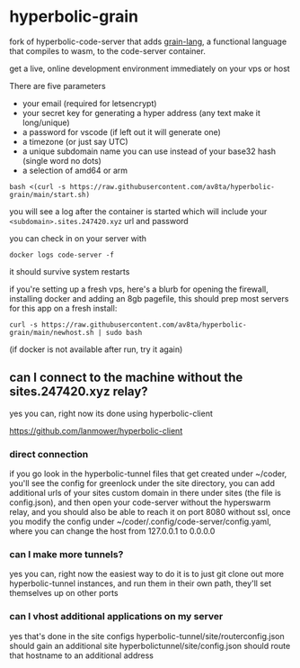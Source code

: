 # hyperbolic-grain

fork of hyperbolic-code-server that adds [grain-lang](https://grain-lang.org/), a functional language that compiles to wasm, to the code-server container.

get a live, online development environment immediately on your vps or host

There are five parameters

- your email (required for letsencrypt)
- your secret key for generating a hyper address (any text make it long/unique)
- a password for vscode (if left out it will generate one)
- a timezone (or just say UTC)
- a unique subdomain name you can use instead of your base32 hash (single word no dots)
- a selection of amd64 or arm

```
bash <(curl -s https://raw.githubusercontent.com/av8ta/hyperbolic-grain/main/start.sh)
```

you will see a log after the container is started which will include your `<subdomain>.sites.247420.xyz` url and password

you can check in on your server with

```
docker logs code-server -f
```

it should survive system restarts

if you're setting up a fresh vps, here's a blurb for opening the firewall, installing docker and adding an 8gb pagefile, this should prep most servers for this app on a fresh install:

```
curl -s https://raw.githubusercontent.com/av8ta/hyperbolic-grain/main/newhost.sh | sudo bash
```

(if docker is not available after run, try it again)

## can I connect to the machine without the sites.247420.xyz relay?

yes you can, right now its done using hyperbolic-client

<https://github.com/lanmower/hyperbolic-client>

### direct connection

if you go look in the hyperbolic-tunnel files that get created under ~/coder, you'll see the config for greenlock under the site directory, you can add additional urls of your sites custom domain in there under sites (the file is config.json), and then open your code-server without the hyperswarm relay, and you should also be able to reach it on port 8080 without ssl, once you modify the config under ~/coder/.config/code-server/config.yaml, where you can change the host from 127.0.0.1 to 0.0.0.0

### can I make more tunnels?

yes you can, right now the easiest way to do it is to just git clone out more hyperbolic-tunnel instances, and run them in their own path, they'll set themselves up on other ports

### can I vhost additional applications on my server

yes that's done in the site configs
hyperbolic-tunnel/site/routerconfig.json should gain an additional site
hyperbolictunnel/site/config.json should route that hostname to an additional address
